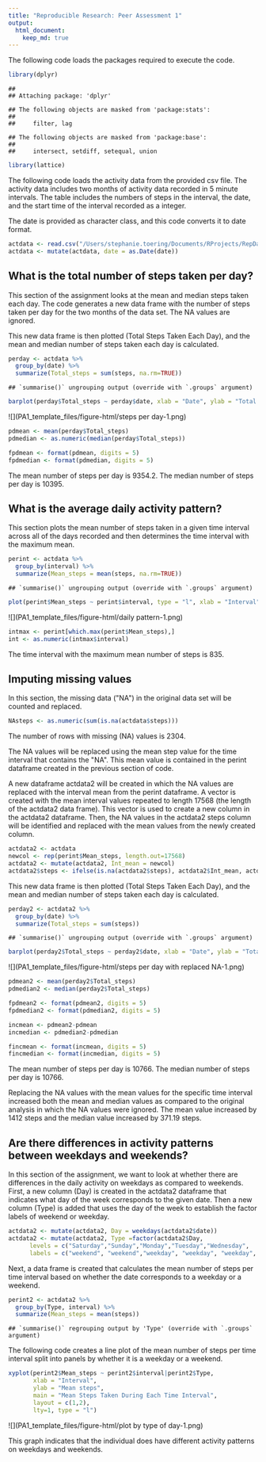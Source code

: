 ```yaml
---
title: "Reproducible Research: Peer Assessment 1"
output: 
  html_document:
    keep_md: true
---
```

The following code loads the packages required to execute the code.


```r
library(dplyr)
```

```
## 
## Attaching package: 'dplyr'
```

```
## The following objects are masked from 'package:stats':
## 
##     filter, lag
```

```
## The following objects are masked from 'package:base':
## 
##     intersect, setdiff, setequal, union
```

```r
library(lattice)
```

The following code loads the activity data from the provided csv file. The activity data includes two months of activity data recorded in 5 minute intervals. The table includes the numbers of steps in the interval, the date, and the start time of the interval recorded as a integer.

The date is provided as character class, and this code converts it to date format.


```r
actdata <- read.csv("/Users/stephanie.toering/Documents/RProjects/RepData_PeerAssessment1/activity.csv")
actdata <- mutate(actdata, date = as.Date(date))
```

## What is the total number of steps taken per day?

This section of the assignment looks at the mean and median steps taken each day. The code generates a new data frame with the number of steps taken per day for the two months of the data set. The NA values are ignored.

This new data frame is then plotted (Total Steps Taken Each Day), and the mean and median number of steps taken each day is calculated. 


```r
perday <- actdata %>% 
  group_by(date) %>%
  summarize(Total_steps = sum(steps, na.rm=TRUE))
```

```
## `summarise()` ungrouping output (override with `.groups` argument)
```

```r
barplot(perday$Total_steps ~ perday$date, xlab = "Date", ylab = "Total steps", main = "Total Steps Taken Each Day")
```

![](PA1_template_files/figure-html/steps per day-1.png)<!-- -->

```r
pdmean <- mean(perday$Total_steps)
pdmedian <- as.numeric(median(perday$Total_steps))

fpdmean <- format(pdmean, digits = 5)
fpdmedian <- format(pdmedian, digits = 5)
```

The mean number of steps per day is 9354.2.
The median number of steps per day is 10395.

## What is the average daily activity pattern?

This section plots the mean number of steps taken in a given time interval across all of the days recorded and then determines the time interval with the maximum mean.


```r
perint <- actdata %>% 
  group_by(interval) %>%
  summarize(Mean_steps = mean(steps, na.rm=TRUE))
```

```
## `summarise()` ungrouping output (override with `.groups` argument)
```

```r
plot(perint$Mean_steps ~ perint$interval, type = "l", xlab = "Interval", ylab = "Mean steps", main = "Mean Steps Taken During Each Time Interval")
```

![](PA1_template_files/figure-html/daily pattern-1.png)<!-- -->


```r
intmax <- perint[which.max(perint$Mean_steps),]
int <- as.numeric(intmax$interval)
```

The time interval with the maximum mean number of steps is 835.

## Imputing missing values

In this section, the missing data ("NA") in the original data set will be counted and replaced. 


```r
NAsteps <- as.numeric(sum(is.na(actdata$steps)))
```
The number of rows with missing (NA) values is 2304.

The NA values will be replaced using the mean step value for the time interval that contains the "NA". This mean value is contained in the perint dataframe created in the previous section of code.

A new dataframe actdata2 will be created in which the NA values are replaced with the interval mean from the perint dataframe. A vector is created with the mean interval values repeated to length 17568 (the length of the actdata2 data frame). This vector is used to create a new column in the actdata2 dataframe. Then, the NA values in the actdata2 steps column will be identified and replaced with the mean values from the newly created column.


```r
actdata2 <- actdata
newcol <- rep(perint$Mean_steps, length.out=17568)
actdata2 <- mutate(actdata2, Int_mean = newcol)
actdata2$steps <- ifelse(is.na(actdata2$steps), actdata2$Int_mean, actdata2$steps)
```
This new data frame is then plotted (Total Steps Taken Each Day), and the mean and median number of steps taken each day is calculated. 


```r
perday2 <- actdata2 %>% 
  group_by(date) %>%
  summarize(Total_steps = sum(steps))
```

```
## `summarise()` ungrouping output (override with `.groups` argument)
```

```r
barplot(perday2$Total_steps ~ perday2$date, xlab = "Date", ylab = "Total steps", main = "Total Steps Taken Each Day")
```

![](PA1_template_files/figure-html/steps per day with replaced NA-1.png)<!-- -->


```r
pdmean2 <- mean(perday2$Total_steps)
pdmedian2 <- median(perday2$Total_steps)

fpdmean2 <- format(pdmean2, digits = 5)
fpdmedian2 <- format(pdmedian2, digits = 5)

incmean <- pdmean2-pdmean
incmedian <- pdmedian2-pdmedian

fincmean <- format(incmean, digits = 5)
fincmedian <- format(incmedian, digits = 5)
```

The mean number of steps per day is 10766.
The median number of steps per day is 10766.

Replacing the NA values with the mean values for the specific time interval increased both the mean and median values as compared to the original analysis in which the NA values were ignored. The mean value increased by 1412 steps and the median value increased by 371.19 steps.

## Are there differences in activity patterns between weekdays and weekends?

In this section of the assignment, we want to look at whether there are differences in the daily activity on weekdays as compared to weekends. First, a new column (Day) is created in the actdata2 dataframe that indicates what day of the week corresponds to the given date. Then a new column (Type) is added that uses the day of the week to establish the factor labels of weekend or weekday.


```r
actdata2 <- mutate(actdata2, Day = weekdays(actdata2$date))
actdata2 <- mutate(actdata2, Type =factor(actdata2$Day,
      levels = c("Saturday","Sunday","Monday","Tuesday","Wednesday",   "Thursday","Friday"),
      labels = c("weekend", "weekend","weekday", "weekday", "weekday", "weekday", "weekday")          ))
```

Next, a data frame is created that calculates the mean number of steps per time interval based on whether the date corresponds to a weekday or a weekend.



```r
perint2 <- actdata2 %>% 
  group_by(Type, interval) %>%
  summarize(Mean_steps = mean(steps))
```

```
## `summarise()` regrouping output by 'Type' (override with `.groups` argument)
```

The following code creates a line plot of the mean number of steps per time interval split into panels by whether it is a weekday or a weekend.


```r
xyplot(perint2$Mean_steps ~ perint2$interval|perint2$Type,
       xlab = "Interval",
       ylab = "Mean steps",
       main = "Mean Steps Taken During Each Time Interval",
       layout = c(1,2),
       lty=1, type = "l")
```

![](PA1_template_files/figure-html/plot by type of day-1.png)<!-- -->

This graph indicates that the individual does have different activity patterns on weekdays and weekends.

